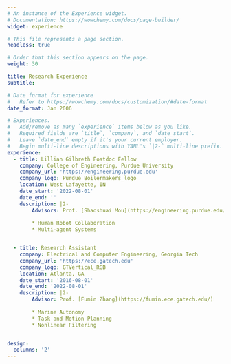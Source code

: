 ```yaml
---
# An instance of the Experience widget.
# Documentation: https://wowchemy.com/docs/page-builder/
widget: experience

# This file represents a page section.
headless: true

# Order that this section appears on the page.
weight: 30

title: Research Experience
subtitle:

# Date format for experience
#   Refer to https://wowchemy.com/docs/customization/#date-format
date_format: Jan 2006

# Experiences.
#   Add/remove as many `experience` items below as you like.
#   Required fields are `title`, `company`, and `date_start`.
#   Leave `date_end` empty if it's your current employer.
#   Begin multi-line descriptions with YAML's `|2-` multi-line prefix.
experience:
  - title: Lillian Gilbreth Postdoc Fellow
    company: College of Engineering, Purdue University
    company_url: 'https://engineering.purdue.edu'
    company_logo: Purdue_Boilermakers_logo
    location: West Lafayette, IN
    date_start: '2022-08-01'
    date_end: ''
    description: |2-
        Advisors: Prof. [Shaoshuai Mou](https://engineering.purdue.edu/AAE/people/ptProfile?resource_id=124981), Prof. [Shreyas Sundaram](https://engineering.purdue.edu/~sundara2/index.html)
 
        * Human Robot Collaboration
        * Multi-agent Systems


  - title: Research Assistant
    company: Electrical and Computer Engineering, Georgia Tech
    company_url: 'https://ece.gatech.edu'
    company_logo: GTVertical_RGB
    location: Atlanta, GA
    date_start: '2016-08-01'
    date_end: '2022-08-01'
    description: |2-
        Advisor: Prof. [Fumin Zhang](https://fumin.ece.gatech.edu/)
 
        * Marine Autonomy
        * Task and Motion Planning
        * Nonlinear Filtering


design:
  columns: '2'
---
```

